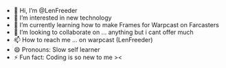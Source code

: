 - 👋 Hi, I’m @LenFreeder
- 👀 I’m interested in new technology
- 🌱 I’m currently learning how to make Frames for Warpcast on Farcasters
- 💞️ I’m looking to collaborate on ... anything but i cant offer much
- 📫 How to reach me ... on warpcast (LenFreeder)
- 😄 Pronouns: Slow self learner
- ⚡ Fun fact: Coding is so new to me ><

<!---
LenFreeder/LenFreeder is a ✨ special ✨ repository because its `README.md` (this file) appears on your GitHub profile.
You can click the Preview link to take a look at your changes.
--->
